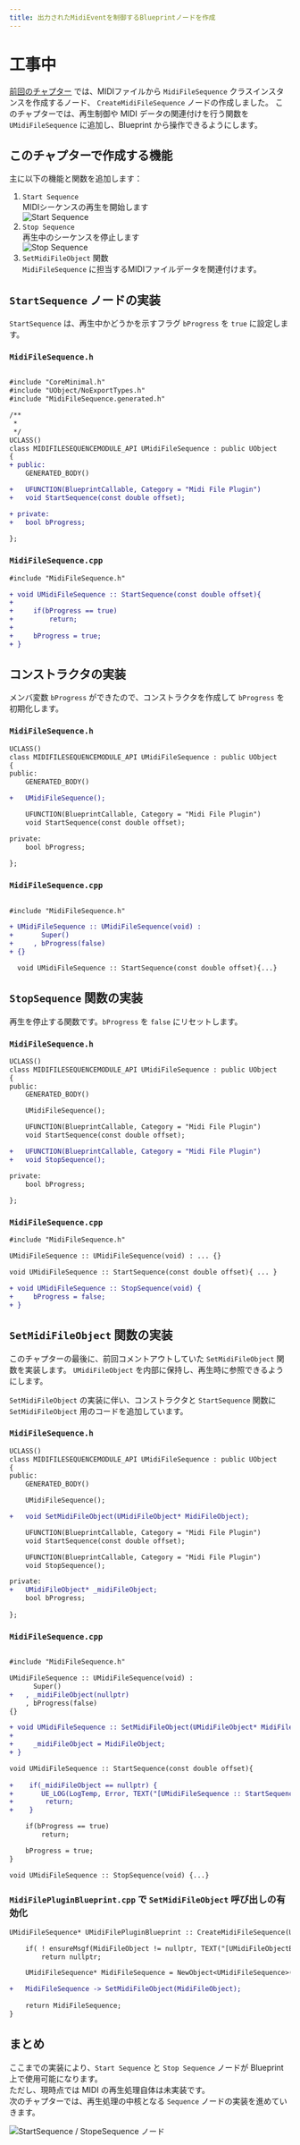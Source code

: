 ```yaml
---
title: 出力されたMidiEventを制御するBlueprintノードを作成
---
```


# 工事中

[前回のチャプター](./18) では、MIDIファイルから `MidiFileSequence` クラスインスタンスを作成するノード、
`CreateMidiFileSequence` ノードの作成しました。
このチャプターでは、再生制御や MIDI データの関連付けを行う関数を `UMidiFileSequence` に追加し、Blueprint から操作できるようにします。

## このチャプターで作成する機能

主に以下の機能と関数を追加します：

1. `Start Sequence`  
   MIDIシーケンスの再生を開始します  
   ![Start Sequence](/images/books/ue_midi_file_plugin/19/01.png)
2. `Stop Sequence`  
   再生中のシーケンスを停止します  
   ![Stop Sequence](/images/books/ue_midi_file_plugin/19/02.png)
3. `SetMidiFileObject` 関数  
   `MidiFileSequence` に担当するMIDIファイルデータを関連付けます。



## `StartSequence` ノードの実装

`StartSequence` は、再生中かどうかを示すフラグ `bProgress` を `true` に設定します。

### `MidiFileSequence.h`

```diff cpp

#include "CoreMinimal.h"
#include "UObject/NoExportTypes.h"
#include "MidiFileSequence.generated.h"

/**
 * 
 */
UCLASS()
class MIDIFILESEQUENCEMODULE_API UMidiFileSequence : public UObject
{
+ public:
	GENERATED_BODY()

+	UFUNCTION(BlueprintCallable, Category = "Midi File Plugin")
+	void StartSequence(const double offset);

+ private:
+ 	bool bProgress;
	
};

```

### `MidiFileSequence.cpp`

```diff cpp
#include "MidiFileSequence.h"

+ void UMidiFileSequence :: StartSequence(const double offset){
+     
+     if(bProgress == true)
+         return;
+ 
+     bProgress = true;
+ }
```


## コンストラクタの実装

メンバ変数 `bProgress` ができたので、コンストラクタを作成して `bProgress` を初期化します。

### `MidiFileSequence.h`

```diff cpp
UCLASS()
class MIDIFILESEQUENCEMODULE_API UMidiFileSequence : public UObject
{
public:
	GENERATED_BODY()

+	UMidiFileSequence();

	UFUNCTION(BlueprintCallable, Category = "Midi File Plugin")
	void StartSequence(const double offset);

private:
	bool bProgress;
	
};

```

### `MidiFileSequence.cpp`

```diff cpp

#include "MidiFileSequence.h"

+ UMidiFileSequence :: UMidiFileSequence(void) : 
+       Super()
+     , bProgress(false)
+ {}

  void UMidiFileSequence :: StartSequence(const double offset){...}

```

## `StopSequence` 関数の実装

再生を停止する関数です。`bProgress` を `false` にリセットします。

### `MidiFileSequence.h`

```diff cpp
UCLASS()
class MIDIFILESEQUENCEMODULE_API UMidiFileSequence : public UObject
{
public:
	GENERATED_BODY()

	UMidiFileSequence();

	UFUNCTION(BlueprintCallable, Category = "Midi File Plugin")
	void StartSequence(const double offset);

+	UFUNCTION(BlueprintCallable, Category = "Midi File Plugin")
+	void StopSequence();

private:
	bool bProgress;
	
};

```

### `MidiFileSequence.cpp`

```diff cpp
#include "MidiFileSequence.h"

UMidiFileSequence :: UMidiFileSequence(void) : ... {}

void UMidiFileSequence :: StartSequence(const double offset){ ... }

+ void UMidiFileSequence :: StopSequence(void) {
+     bProgress = false;
+ }
```

## `SetMidiFileObject` 関数の実装


このチャプターの最後に、前回コメントアウトしていた `SetMidiFileObject` 関数を実装します。
`UMidiFileObject` を内部に保持し、再生時に参照できるようにします。

`SetMidiFileObject` の実装に伴い、コンストラクタと `StartSequence` 関数に `SetMidiFileObject` 用のコードを追加しています。


### `MidiFileSequence.h`

```diff cpp
UCLASS()
class MIDIFILESEQUENCEMODULE_API UMidiFileSequence : public UObject
{
public:
	GENERATED_BODY()

	UMidiFileSequence();

+	void SetMidiFileObject(UMidiFileObject* MidiFileObject);

	UFUNCTION(BlueprintCallable, Category = "Midi File Plugin")
	void StartSequence(const double offset);

	UFUNCTION(BlueprintCallable, Category = "Midi File Plugin")
	void StopSequence();

private:
+	UMidiFileObject* _midiFileObject;
	bool bProgress;
	
};
```

### `MidiFileSequence.cpp`

```diff cpp

#include "MidiFileSequence.h"

UMidiFileSequence :: UMidiFileSequence(void) : 
      Super()
+   , _midiFileObject(nullptr)
    , bProgress(false)
{}

+ void UMidiFileSequence :: SetMidiFileObject(UMidiFileObject* MidiFileObject){
+     
+     _midiFileObject = MidiFileObject;
+ }

void UMidiFileSequence :: StartSequence(const double offset){
    
+    if(_midiFileObject == nullptr) {
+		UE_LOG(LogTemp, Error, TEXT("[UMidiFileSequence :: StartSequence] : _midiFileObject == nullptr"));
+        return;
+    }

    if(bProgress == true)
        return;

    bProgress = true;
}

void UMidiFileSequence :: StopSequence(void) {...}
```

### `MidiFilePluginBlueprint.cpp` で `SetMidiFileObject` 呼び出しの有効化

```diff cpp
UMidiFileSequence* UMidiFilePluginBlueprint :: CreateMidiFileSequence(UMidiFileObject* MidiFileObject){

    if( ! ensureMsgf(MidiFileObject != nullptr, TEXT("[UMidiFileObjectBlueprint :: CreateMidiFileSequence] : MidiFileObject is nullptr")) )
        return nullptr;

    UMidiFileSequence* MidiFileSequence = NewObject<UMidiFileSequence>();

+   MidiFileSequence -> SetMidiFileObject(MidiFileObject); 
    
    return MidiFileSequence;
}
```


## まとめ

ここまでの実装により、`Start Sequence` と `Stop Sequence` ノードが Blueprint 上で使用可能になります。  
ただし、現時点では MIDI の再生処理自体は未実装です。  
次のチャプターでは、再生処理の中核となる `Sequence` ノードの実装を進めていきます。

![StartSequence / StopeSequence ノード](/images/books/ue_midi_file_plugin/19/03.gif)

